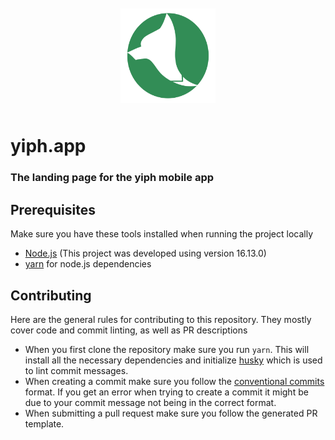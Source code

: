 <div style="width: 100%; text-align: center;">
  <img src="./icon.png" width="30%" style="margin: 10px 0;" />
</div>

# yiph.app

### The landing page for the yiph mobile app

## Prerequisites

Make sure you have these tools installed when running the project locally

- [Node.js](https://nodejs.org/en/download/) (This project was developed using version 16.13.0)
- [yarn](https://classic.yarnpkg.com/lang/en/docs/install) for node.js dependencies

## Contributing

Here are the general rules for contributing to this repository. They mostly cover code and commit linting, as well as PR descriptions

- When you first clone the repository make sure you run `yarn`. This will install all the necessary dependencies and initialize [husky](https://github.com/typicode/husky) which is used to lint commit messages.
- When creating a commit make sure you follow the [conventional commits](https://www.conventionalcommits.org/en/v1.0.0/) format. If you get an error when trying to create a commit it might be due to your commit message not being in the correct format.
- When submitting a pull request make sure you follow the generated PR template.
